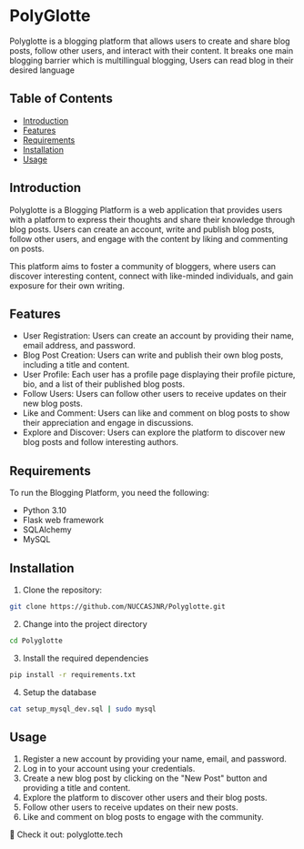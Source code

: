 # PolyGlotte

Polyglotte is a blogging platform that allows users to create and share blog posts, follow other users, and interact with their content.
It breaks one main blogging barrier which is multillingual blogging, Users can read blog in their desired language

## Table of Contents

- [Introduction](#introduction)
- [Features](#features)
- [Requirements](#requirements)
- [Installation](#installation)
- [Usage](#Usage)

## Introduction

Polyglotte is a Blogging Platform is a web application that provides users with a platform to express their thoughts and share their knowledge through blog posts. Users can create an account, write and publish blog posts, follow other users, and engage with the content by liking and commenting on posts.

This platform aims to foster a community of bloggers, where users can discover interesting content, connect with like-minded individuals, and gain exposure for their own writing.

## Features

- User Registration: Users can create an account by providing their name, email address, and password.
- Blog Post Creation: Users can write and publish their own blog posts, including a title and content.
- User Profile: Each user has a profile page displaying their profile picture, bio, and a list of their published blog posts.
- Follow Users: Users can follow other users to receive updates on their new blog posts.
- Like and Comment: Users can like and comment on blog posts to show their appreciation and engage in discussions.
- Explore and Discover: Users can explore the platform to discover new blog posts and follow interesting authors.

## Requirements

To run the Blogging Platform, you need the following:

- Python 3.10
- Flask web framework
- SQLAlchemy
- MySQL

## Installation

1. Clone the repository:

```bash
git clone https://github.com/NUCCASJNR/Polyglotte.git
```
2. Change into the project directory

```bash
cd Polyglotte
```

3. Install the required dependencies
```bash
pip install -r requirements.txt
```

4. Setup the database
```bash
cat setup_mysql_dev.sql | sudo mysql
```

## Usage

1. Register a new account by providing your name, email, and password.
2. Log in to your account using your credentials.
3. Create a new blog post by clicking on the "New Post" button and providing a title and content.
4. Explore the platform to discover other users and their blog posts.
5. Follow other users to receive updates on their new posts.
6. Like and comment on blog posts to engage with the community.

🔗 Check it out: polyglotte.tech
